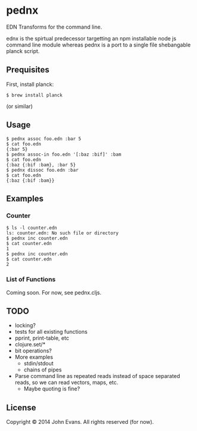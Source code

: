 # pednx

EDN Transforms for the command line.

ednx is the spirtual predecessor targetting an npm installable node js command
line module whereas pednx is a port to a single file shebangable planck script.

## Prequisites

First, install planck:

```
$ brew install planck
```

(or similar)

## Usage

```
$ pednx assoc foo.edn :bar 5
$ cat foo.edn
{:bar 5}
$ pednx assoc-in foo.edn '[:baz :bif]' :bam
$ cat foo.edn
{:baz {:bif :bam}, :bar 5}
$ pednx dissoc foo.edn :bar
$ cat foo.edn
{:baz {:bif :bam}}
```

## Examples

### Counter

```
$ ls -l counter.edn
ls: counter.edn: No such file or directory
$ pednx inc counter.edn
$ cat counter.edn
1
$ pednx inc counter.edn
$ cat counter.edn
2
```

### List of Functions

Coming soon.  For now, see pednx.cljs.

## TODO

- locking?
- tests for all existing functions
- pprint, print-table, etc
- clojure.set/*
- bit operations?
- More examples
  - stdin/stdout
  - chains of pipes
- Parse command line as repeated reads instead of space separated reads, so we
  can read vectors, maps, etc.
  - Maybe quoting is fine?

## License

Copyright © 2014 John Evans.  All rights reserved (for now).
